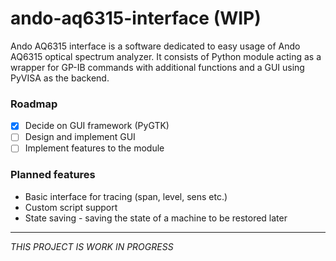 # ando-aq6315-interface (WIP)
Ando AQ6315 interface is a software dedicated to easy usage of Ando AQ6315 optical spectrum analyzer.
It consists of Python module acting as a wrapper for GP-IB commands with additional functions and a GUI using PyVISA as the backend.
### Roadmap
- [x] Decide on GUI framework (PyGTK)
- [ ] Design and implement GUI
- [ ] Implement features to the module
### Planned features
- Basic interface for tracing (span, level, sens etc.)
- Custom script support
- State saving - saving the state of a machine to be restored later
---
*THIS PROJECT IS WORK IN PROGRESS*
